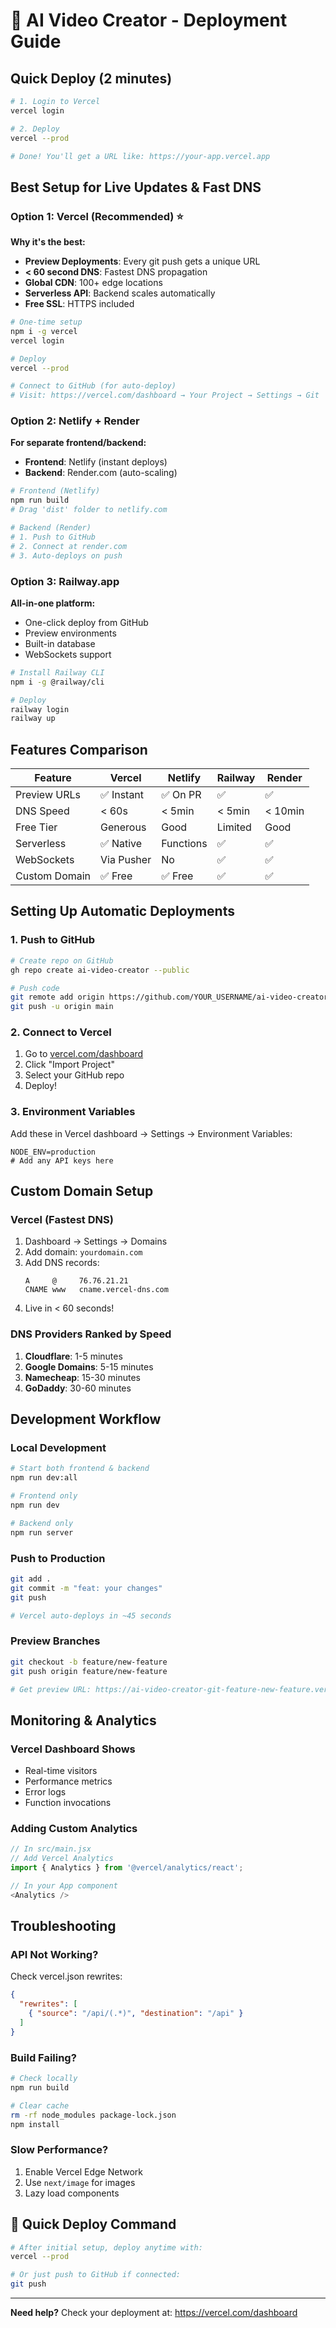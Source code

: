 # 🚀 AI Video Creator - Deployment Guide

## Quick Deploy (2 minutes)

```bash
# 1. Login to Vercel
vercel login

# 2. Deploy
vercel --prod

# Done! You'll get a URL like: https://your-app.vercel.app
```

## Best Setup for Live Updates & Fast DNS

### Option 1: Vercel (Recommended) ⭐
**Why it's the best:**
- **Preview Deployments**: Every git push gets a unique URL
- **< 60 second DNS**: Fastest DNS propagation
- **Global CDN**: 100+ edge locations
- **Serverless API**: Backend scales automatically
- **Free SSL**: HTTPS included

```bash
# One-time setup
npm i -g vercel
vercel login

# Deploy
vercel --prod

# Connect to GitHub (for auto-deploy)
# Visit: https://vercel.com/dashboard → Your Project → Settings → Git
```

### Option 2: Netlify + Render
**For separate frontend/backend:**
- **Frontend**: Netlify (instant deploys)
- **Backend**: Render.com (auto-scaling)

```bash
# Frontend (Netlify)
npm run build
# Drag 'dist' folder to netlify.com

# Backend (Render)
# 1. Push to GitHub
# 2. Connect at render.com
# 3. Auto-deploys on push
```

### Option 3: Railway.app
**All-in-one platform:**
- One-click deploy from GitHub
- Preview environments
- Built-in database
- WebSockets support

```bash
# Install Railway CLI
npm i -g @railway/cli

# Deploy
railway login
railway up
```

## Features Comparison

| Feature | Vercel | Netlify | Railway | Render |
|---------|---------|---------|---------|--------|
| Preview URLs | ✅ Instant | ✅ On PR | ✅ | ✅ |
| DNS Speed | < 60s | < 5min | < 5min | < 10min |
| Free Tier | Generous | Good | Limited | Good |
| Serverless | ✅ Native | Functions | ✅ | ✅ |
| WebSockets | Via Pusher | No | ✅ | ✅ |
| Custom Domain | ✅ Free | ✅ Free | ✅ | ✅ |

## Setting Up Automatic Deployments

### 1. Push to GitHub
```bash
# Create repo on GitHub
gh repo create ai-video-creator --public

# Push code
git remote add origin https://github.com/YOUR_USERNAME/ai-video-creator
git push -u origin main
```

### 2. Connect to Vercel
1. Go to [vercel.com/dashboard](https://vercel.com/dashboard)
2. Click "Import Project"
3. Select your GitHub repo
4. Deploy!

### 3. Environment Variables
Add these in Vercel dashboard → Settings → Environment Variables:
```
NODE_ENV=production
# Add any API keys here
```

## Custom Domain Setup

### Vercel (Fastest DNS)
1. Dashboard → Settings → Domains
2. Add domain: `yourdomain.com`
3. Add DNS records:
   ```
   A     @     76.76.21.21
   CNAME www   cname.vercel-dns.com
   ```
4. Live in < 60 seconds!

### DNS Providers Ranked by Speed
1. **Cloudflare**: 1-5 minutes
2. **Google Domains**: 5-15 minutes  
3. **Namecheap**: 15-30 minutes
4. **GoDaddy**: 30-60 minutes

## Development Workflow

### Local Development
```bash
# Start both frontend & backend
npm run dev:all

# Frontend only
npm run dev

# Backend only
npm run server
```

### Push to Production
```bash
git add .
git commit -m "feat: your changes"
git push

# Vercel auto-deploys in ~45 seconds
```

### Preview Branches
```bash
git checkout -b feature/new-feature
git push origin feature/new-feature

# Get preview URL: https://ai-video-creator-git-feature-new-feature.vercel.app
```

## Monitoring & Analytics

### Vercel Dashboard Shows
- Real-time visitors
- Performance metrics
- Error logs
- Function invocations

### Adding Custom Analytics
```javascript
// In src/main.jsx
// Add Vercel Analytics
import { Analytics } from '@vercel/analytics/react';

// In your App component
<Analytics />
```

## Troubleshooting

### API Not Working?
Check vercel.json rewrites:
```json
{
  "rewrites": [
    { "source": "/api/(.*)", "destination": "/api" }
  ]
}
```

### Build Failing?
```bash
# Check locally
npm run build

# Clear cache
rm -rf node_modules package-lock.json
npm install
```

### Slow Performance?
1. Enable Vercel Edge Network
2. Use `next/image` for images
3. Lazy load components

## 🎯 Quick Deploy Command

```bash
# After initial setup, deploy anytime with:
vercel --prod

# Or just push to GitHub if connected:
git push
```

---

**Need help?** Check your deployment at: https://vercel.com/dashboard